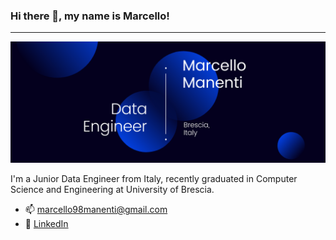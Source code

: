 ### Hi there 👋, my name is Marcello!
---
![banner](https://github.com/marcello-m/marcello-m/blob/1fcf60055115d3611b27028b41d9e8c0765af7f2/banner.png)

I'm a Junior Data Engineer from Italy, recently graduated in Computer Science and Engineering at University of Brescia.

- 📫 marcello98manenti@gmail.com 
- 💼 [LinkedIn](https://www.linkedin.com/in/marcello-manenti/)
